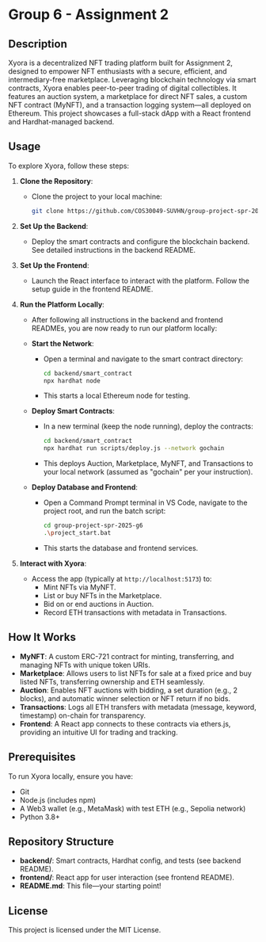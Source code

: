 # Group 6 - Assignment 2

## Description
Xyora is a decentralized NFT trading platform built for Assignment 2, designed to empower NFT enthusiasts with a secure, efficient, and intermediary-free marketplace. Leveraging blockchain technology via smart contracts, Xyora enables peer-to-peer trading of digital collectibles. It features an auction system, a marketplace for direct NFT sales, a custom NFT contract (MyNFT), and a transaction logging system—all deployed on Ethereum. This project showcases a full-stack dApp with a React frontend and Hardhat-managed backend.

## Usage

To explore Xyora, follow these steps:

1. **Clone the Repository**:
   - Clone the project to your local machine:
     ```sh
     git clone https://github.com/COS30049-SUVHN/group-project-spr-2025-g6.git
     ```

2. **Set Up the Backend**:
   - Deploy the smart contracts and configure the blockchain backend. See detailed instructions in the backend README.

3. **Set Up the Frontend**:
   - Launch the React interface to interact with the platform. Follow the setup guide in the frontend README.

4. **Run the Platform Locally**:
   - After following all instructions in the backend and frontend READMEs, you are now ready to run our platform locally:

   - **Start the Network**:
     - Open a terminal and navigate to the smart contract directory:
       ```sh
       cd backend/smart_contract
       npx hardhat node
       ```
     - This starts a local Ethereum node for testing.

   - **Deploy Smart Contracts**:
     - In a new terminal (keep the node running), deploy the contracts:
       ```sh
       cd backend/smart_contract
       npx hardhat run scripts/deploy.js --network gochain
       ```
     - This deploys Auction, Marketplace, MyNFT, and Transactions to your local network (assumed as "gochain" per your instruction).

   - **Deploy Database and Frontend**:
     - Open a Command Prompt terminal in VS Code, navigate to the project root, and run the batch script:
       ```sh
       cd group-project-spr-2025-g6
       .\project_start.bat
       ```
     - This starts the database and frontend services.

5. **Interact with Xyora**:
   - Access the app (typically at `http://localhost:5173`) to:
     - Mint NFTs via MyNFT.
     - List or buy NFTs in the Marketplace.
     - Bid on or end auctions in Auction.
     - Record ETH transactions with metadata in Transactions.

## How It Works
- **MyNFT**: A custom ERC-721 contract for minting, transferring, and managing NFTs with unique token URIs.
- **Marketplace**: Allows users to list NFTs for sale at a fixed price and buy listed NFTs, transferring ownership and ETH seamlessly.
- **Auction**: Enables NFT auctions with bidding, a set duration (e.g., 2 blocks), and automatic winner selection or NFT return if no bids.
- **Transactions**: Logs all ETH transfers with metadata (message, keyword, timestamp) on-chain for transparency.
- **Frontend**: A React app connects to these contracts via ethers.js, providing an intuitive UI for trading and tracking.

## Prerequisites
To run Xyora locally, ensure you have:

- Git
- Node.js (includes npm)
- A Web3 wallet (e.g., MetaMask) with test ETH (e.g., Sepolia network)
- Python 3.8+

## Repository Structure
- **backend/**: Smart contracts, Hardhat config, and tests (see backend README).
- **frontend/**: React app for user interaction (see frontend README).
- **README.md**: This file—your starting point!

## License
This project is licensed under the MIT License.
